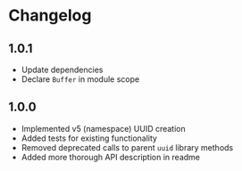 # Changelog

## 1.0.1
- Update dependencies
- Declare `Buffer` in module scope

## 1.0.0

- Implemented v5 (namespace) UUID creation
- Added tests for existing functionality
- Removed deprecated calls to parent `uuid` library methods
- Added more thorough API description in readme
